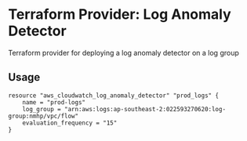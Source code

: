 Terraform Provider: Log Anomaly Detector
=============================

Terraform provider for deploying a log anomaly detector on a log group

## Usage

```hcl
resource "aws_cloudwatch_log_anomaly_detector" "prod_logs" {
    name = "prod-logs"
    log_group = "arn:aws:logs:ap-southeast-2:022593270620:log-group:nmhp/vpc/flow"
    evaluation_frequency = "15"
}
```
